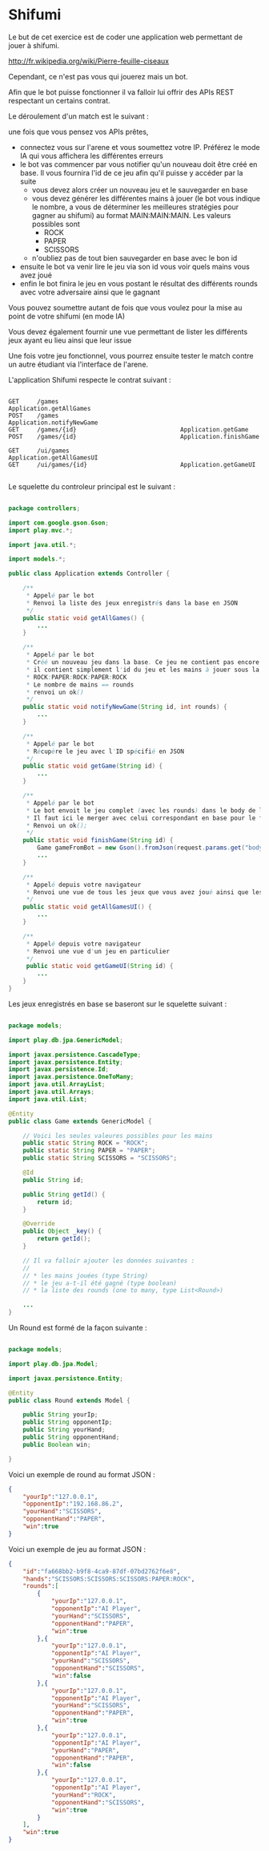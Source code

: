 Shifumi
===============

Le but de cet exercice est de coder une application web permettant de jouer à shifumi.

http://fr.wikipedia.org/wiki/Pierre-feuille-ciseaux

Cependant, ce n'est pas vous qui jouerez mais un bot.

Afin que le bot puisse fonctionner il va falloir lui offrir des APIs REST respectant un certains contrat.

Le déroulement d'un match est le suivant :

une fois que vous pensez vos APIs prêtes,

* connectez vous sur l'arene et vous soumettez votre IP. Préférez le mode IA qui vous affichera les différentes erreurs
* le bot vas commencer par vous notifier qu'un nouveau doit être créé en base. Il vous fournira l'id de ce jeu afin qu'il puisse y accéder par la suite
  * vous devez alors créer un nouveau jeu et le sauvegarder en base
  * vous devez générer les différentes mains à jouer (le bot vous indique le nombre, a vous de déterminer les meilleures stratégies pour gagner au shifumi) au format MAIN:MAIN:MAIN. Les valeurs possibles sont
    * ROCK
    * PAPER
    * SCISSORS
  * n'oubliez pas de tout bien sauvegarder en base avec le bon id
* ensuite le bot va venir lire le jeu via son id vous voir quels mains vous avez joué
* enfin le bot finira le jeu en vous postant le résultat des différents rounds avec votre adversaire ainsi que le gagnant

Vous pouvez soumettre autant de fois que vous voulez pour la mise au point de votre shifumi (en mode IA)

Vous devez également fournir une vue permettant de lister les différents jeux ayant eu lieu ainsi que leur issue

Une fois votre jeu fonctionnel, vous pourrez ensuite tester le match contre un autre étudiant via l'interface de l'arene.

L'application Shifumi respecte le contrat suivant :


```

GET     /games                                  Application.getAllGames
POST    /games                                  Application.notifyNewGame
GET     /games/{id}                             Application.getGame
POST    /games/{id}                             Application.finishGame

GET     /ui/games                               Application.getAllGamesUI
GET     /ui/games/{id}                          Application.getGameUI


```

Le squelette du controleur principal est le suivant :

```java

package controllers;

import com.google.gson.Gson;
import play.mvc.*;

import java.util.*;

import models.*;

public class Application extends Controller {

    /**
     * Appelé par le bot
     * Renvoi la liste des jeux enregistrés dans la base en JSON
     */
    public static void getAllGames() {
        ...
    }

    /**
     * Appelé par le bot
     * Créé un nouveau jeu dans la base. Ce jeu ne contient pas encore les rounds joués
     * il contient simplement l'id du jeu et les mains à jouer sous la forme
     * ROCK:PAPER:ROCK:PAPER:ROCK
     * Le nombre de mains == rounds
     * renvoi un ok()
     */
    public static void notifyNewGame(String id, int rounds) {
        ...
    }

    /**
     * Appelé par le bot
     * Récupère le jeu avec l'ID spécifié en JSON
     */
    public static void getGame(String id) {
        ...
    }

    /**
     * Appelé par le bot
     * Le bot envoit le jeu complet (avec les rounds) dans le body de la requete
     * Il faut ici le merger avec celui correspondant en base pour le finaliser
     * Renvoi un ok();
     */
    public static void finishGame(String id) {
        Game gameFromBot = new Gson().fromJson(request.params.get("body"), Game.class);
        ...
    }

    /**
     * Appelé depuis votre navigateur
     * Renvoi une vue de tous les jeux que vous avez joué ainsi que les stats
     */
    public static void getAllGamesUI() {
        ...
    }

    /**
     * Appelé depuis votre navigateur
     * Renvoi une vue d'un jeu en particulier
     */
     public static void getGameUI(String id) {
        ...
    }
}

```

Les jeux enregistrés en base se baseront sur le squelette suivant :

```java

package models;

import play.db.jpa.GenericModel;

import javax.persistence.CascadeType;
import javax.persistence.Entity;
import javax.persistence.Id;
import javax.persistence.OneToMany;
import java.util.ArrayList;
import java.util.Arrays;
import java.util.List;

@Entity
public class Game extends GenericModel {

    // Voici les seules valeures possibles pour les mains
    public static String ROCK = "ROCK";
    public static String PAPER = "PAPER";
    public static String SCISSORS = "SCISSORS";

    @Id
    public String id;

    public String getId() {
        return id;
    }

    @Override
    public Object _key() {
        return getId();
    }

    // Il va falloir ajouter les données suivantes :
    // 
    // * les mains jouées (type String)
    // * le jeu a-t-il été gagné (type boolean)
    // * la liste des rounds (one to many, type List<Round>)

    ...
}


```

Un Round est formé de la façon suivante :

```java

package models;

import play.db.jpa.Model;

import javax.persistence.Entity;

@Entity
public class Round extends Model {

    public String yourIp;
    public String opponentIp;
    public String yourHand;
    public String opponentHand;
    public Boolean win;

}

```

Voici un exemple de round au format JSON :

```json
{
    "yourIp":"127.0.0.1",
    "opponentIp":"192.168.86.2",
    "yourHand":"SCISSORS",
    "opponentHand":"PAPER",
    "win":true
}
```

Voici un exemple de jeu au format JSON :

```json
{
    "id":"fa668bb2-b9f8-4ca9-87df-07bd2762f6e8",
    "hands":"SCISSORS:SCISSORS:SCISSORS:PAPER:ROCK",
    "rounds":[
        {
            "yourIp":"127.0.0.1",
            "opponentIp":"AI Player",
            "yourHand":"SCISSORS",
            "opponentHand":"PAPER",
            "win":true
        },{
            "yourIp":"127.0.0.1",
            "opponentIp":"AI Player",
            "yourHand":"SCISSORS",
            "opponentHand":"SCISSORS",
            "win":false
        },{
            "yourIp":"127.0.0.1",
            "opponentIp":"AI Player",
            "yourHand":"SCISSORS",
            "opponentHand":"PAPER",
            "win":true
        },{
            "yourIp":"127.0.0.1",
            "opponentIp":"AI Player",
            "yourHand":"PAPER",
            "opponentHand":"PAPER",
            "win":false
        },{
            "yourIp":"127.0.0.1",
            "opponentIp":"AI Player",
            "yourHand":"ROCK",
            "opponentHand":"SCISSORS",
            "win":true
        }
    ],
    "win":true
}

```